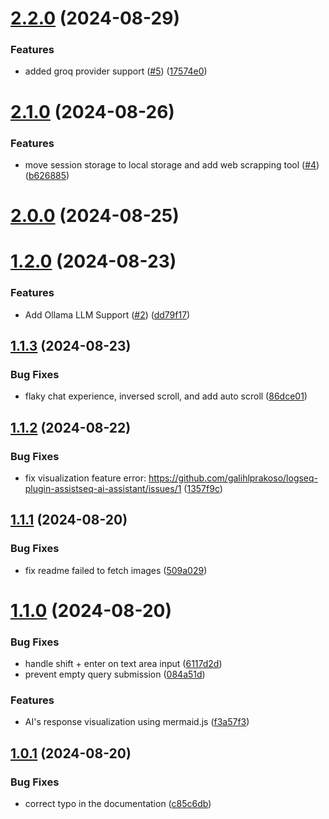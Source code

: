 # [2.2.0](https://github.com/galihlprakoso/logseq-plugin-assistseq-ai-assistant/compare/v2.1.0...v2.2.0) (2024-08-29)


### Features

* added groq provider support ([#5](https://github.com/galihlprakoso/logseq-plugin-assistseq-ai-assistant/issues/5)) ([17574e0](https://github.com/galihlprakoso/logseq-plugin-assistseq-ai-assistant/commit/17574e0bf1aa418dec4c98933437af5ac9b71834))

# [2.1.0](https://github.com/galihlprakoso/logseq-plugin-assistseq-ai-assistant/compare/v2.0.0...v2.1.0) (2024-08-26)


### Features

* move session storage to local storage and add web scrapping tool ([#4](https://github.com/galihlprakoso/logseq-plugin-assistseq-ai-assistant/issues/4)) ([b626885](https://github.com/galihlprakoso/logseq-plugin-assistseq-ai-assistant/commit/b62688504a1d25df079b4492c0436faef3460c72))

# [2.0.0](https://github.com/galihlprakoso/logseq-plugin-assistseq-ai-assistant/compare/v1.2.0...v2.0.0) (2024-08-25)

# [1.2.0](https://github.com/galihlprakoso/logseq-plugin-assistseq-ai-assistant/compare/v1.1.3...v1.2.0) (2024-08-23)


### Features

* Add Ollama LLM Support ([#2](https://github.com/galihlprakoso/logseq-plugin-assistseq-ai-assistant/issues/2)) ([dd79f17](https://github.com/galihlprakoso/logseq-plugin-assistseq-ai-assistant/commit/dd79f17ed369c6527cf23de4672c6af36fc64d91))

## [1.1.3](https://github.com/galihlprakoso/logseq-plugin-assistseq-ai-assistant/compare/v1.1.2...v1.1.3) (2024-08-23)


### Bug Fixes

* flaky chat experience, inversed scroll, and add auto scroll ([86dce01](https://github.com/galihlprakoso/logseq-plugin-assistseq-ai-assistant/commit/86dce01d3d6068a3e8b70f90c4b030a9f79d17aa))

## [1.1.2](https://github.com/galihlprakoso/logseq-plugin-assistseq-ai-assistant/compare/v1.1.1...v1.1.2) (2024-08-22)


### Bug Fixes

* fix visualization feature error: https://github.com/galihlprakoso/logseq-plugin-assistseq-ai-assistant/issues/1 ([1357f9c](https://github.com/galihlprakoso/logseq-plugin-assistseq-ai-assistant/commit/1357f9c00e9a545df003e4cee5efc32c22e49f8a))

## [1.1.1](https://github.com/galihlprakoso/logseq-plugin-assistseq-ai-assistant/compare/v1.1.0...v1.1.1) (2024-08-20)


### Bug Fixes

* fix readme failed to fetch images ([509a029](https://github.com/galihlprakoso/logseq-plugin-assistseq-ai-assistant/commit/509a02951bba4ac724081f5eed616fb186be9c9c))

# [1.1.0](https://github.com/galihlprakoso/logseq-plugin-assistseq-ai-assistant/compare/v1.0.1...v1.1.0) (2024-08-20)


### Bug Fixes

* handle shift + enter on text area input ([6117d2d](https://github.com/galihlprakoso/logseq-plugin-assistseq-ai-assistant/commit/6117d2d2c3f63960d0afdab05df8f46f7bee70e4))
* prevent empty query submission ([084a51d](https://github.com/galihlprakoso/logseq-plugin-assistseq-ai-assistant/commit/084a51d0aa01552368b50d075b768ba321a7b3d7))


### Features

* AI's response visualization using mermaid.js ([f3a57f3](https://github.com/galihlprakoso/logseq-plugin-assistseq-ai-assistant/commit/f3a57f3d60cb1b326496f8a6ff6dd930d4d5796f))

## [1.0.1](https://github.com/galihlprakoso/logseq-plugin-assistseq-ai-assistant/compare/v1.0.0...v1.0.1) (2024-08-20)


### Bug Fixes

* correct typo in the documentation ([c85c6db](https://github.com/galihlprakoso/logseq-plugin-assistseq-ai-assistant/commit/c85c6dbb3abb7ebe5462e95f2f68a46ce0552ff1))
